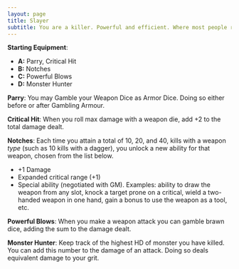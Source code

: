 ```yaml
---
layout: page
title: Slayer
subtitle: You are a killer. Powerful and efficient. Where most people run in terror from monsters that could raze cities, you ready your weapon.
---
```

**Starting Equipment**: 

- **A:** Parry, Critical Hit
- **B:** Notches
- **C:** Powerful Blows
- **D:** Monster Hunter

**Parry**: You may Gamble your Weapon Dice as Armor Dice. Doing so either before or after Gambling Armour.

**Critical Hit**: When you roll max damage with a weapon die, add +2 to the total damage dealt.

**Notches**: Each time you attain a total of 10, 20, and 40, kills with a weapon *type* (such as 10 kills with a dagger), you unlock a new ability for that weapon, chosen from the list below.
- +1 Damage
- Expanded critical range (+1)
- Special ability (negotiated with GM). Examples: ability to draw the weapon from any slot, knock a target prone on a critical, wield a two-handed weapon in one hand, gain a bonus to use the weapon as a tool, etc.

**Powerful Blows**: When you make a weapon attack you can gamble brawn dice, adding the sum to the damage dealt.

**Monster Hunter**: Keep track of the highest HD of monster you have killed. You can add this number to the damage of an attack. Doing so deals equivalent damage to your grit.